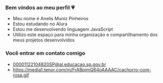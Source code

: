### Bem vindos ao meu perfil 💗

- Meu nome é Anelis Muniz Pinheiros 
- Estou estudando no Alura
- Estou me desenvolvendo linguagem JavaScript
- Utilizo este espaço para minha organização e compartilhamento dos meus projetos desenvolvidos

  
### Você entrar em contato comigo 

- 00001122104820SP@al.educacao.sp.gov.br
- https://media1.tenor.com/m/FrABpimQ64oAAAAC/cachorro-com-rosa.gif
